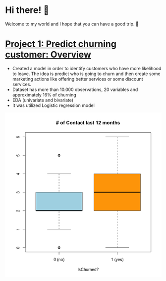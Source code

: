 # Hi there! 👋

Welcome to my world and I hope that you can have a good trip. 🚀

# [Project 1: Predict churning customer: Overview](https://github.com/haroldribeiro/CreditCard_Churn)

* Created a model in order to identify customers who have more likelihood to leave. The idea is predict who is going to churn and then create some marketing actions like offering better services or some discount services. 
* Dataset has more than 10.000 observations, 20 variables and approximately 16% of churning 
* EDA (univariate and bivariate)
* It was utilized Logistic regression model 

![p1](https://github.com/haroldribeiro/DS_Portfolio/blob/main/images/project_1_qty_contacts.png)





